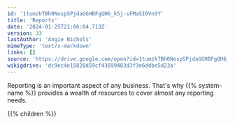 ```yaml
---
id: '1tumzkTBh0NospSPjdaGGHBFgQH6_k5j-sFMaSI0VnSY'
title: 'Reports'
date: '2024-01-25T21:06:04.713Z'
version: 33
lastAuthor: 'Angie Nichols'
mimeType: 'text/x-markdown'
links: []
source: 'https://drive.google.com/open?id=1tumzkTBh0NospSPjdaGGHBFgQH6_k5j-sFMaSI0VnSY'
wikigdrive: 'dc9ec4e15828d59cf43699483d3f3e6ddbe5d23a'
---
```





Reporting is an important aspect of any business. That's why {{% system-name %}} provides a wealth of resources to cover almost any reporting needs.



{{% children %}}




